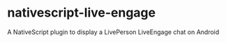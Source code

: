# nativescript-live-engage
A NativeScript plugin to display a LivePerson LiveEngage chat on Android
